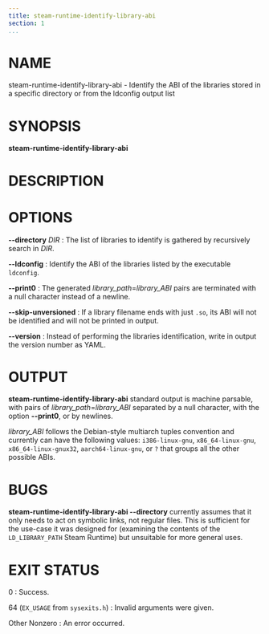 ```yaml
---
title: steam-runtime-identify-library-abi
section: 1
...
```


<!-- This document:
Copyright 2021 Collabora Ltd.
SPDX-License-Identifier: MIT
-->

# NAME

steam-runtime-identify-library-abi - Identify the ABI of the libraries stored in a specific directory or from the ldconfig output list

# SYNOPSIS

**steam-runtime-identify-library-abi**

# DESCRIPTION

# OPTIONS

**--directory** *DIR*
:   The list of libraries to identify is gathered by recursively search in *DIR*.

**--ldconfig**
:   Identify the ABI of the libraries listed by the executable `ldconfig`.

**--print0**
:   The generated *library\_path*=*library\_ABI* pairs are terminated with a null
    character instead of a newline.

**--skip-unversioned**
:   If a library filename ends with just `.so`, its ABI will not be identified
    and will not be printed in output.

**--version**
:   Instead of performing the libraries identification, write in output the
    version number as YAML.

# OUTPUT

**steam-runtime-identify-library-abi** standard output is machine parsable, with
pairs of *library\_path*=*library\_ABI* separated by a null character,
with the option
**--print0**, or by newlines.

*library\_ABI* follows the Debian-style multiarch tuples convention and
currently can have the following values: `i386-linux-gnu`, `x86_64-linux-gnu`,
`x86_64-linux-gnux32`, `aarch64-linux-gnu`, or `?` that groups all the other
possible ABIs.

# BUGS

**steam-runtime-identify-library-abi --directory** currently assumes that
it only needs to act on symbolic links, not regular files. This is
sufficient for the use-case it was designed for (examining the contents of
the `LD_LIBRARY_PATH` Steam Runtime) but unsuitable for more general uses.

# EXIT STATUS

0
:   Success.

64 (`EX_USAGE` from `sysexits.h`)
:   Invalid arguments were given.

Other Nonzero
:   An error occurred.

<!-- vim:set sw=4 sts=4 et: -->

